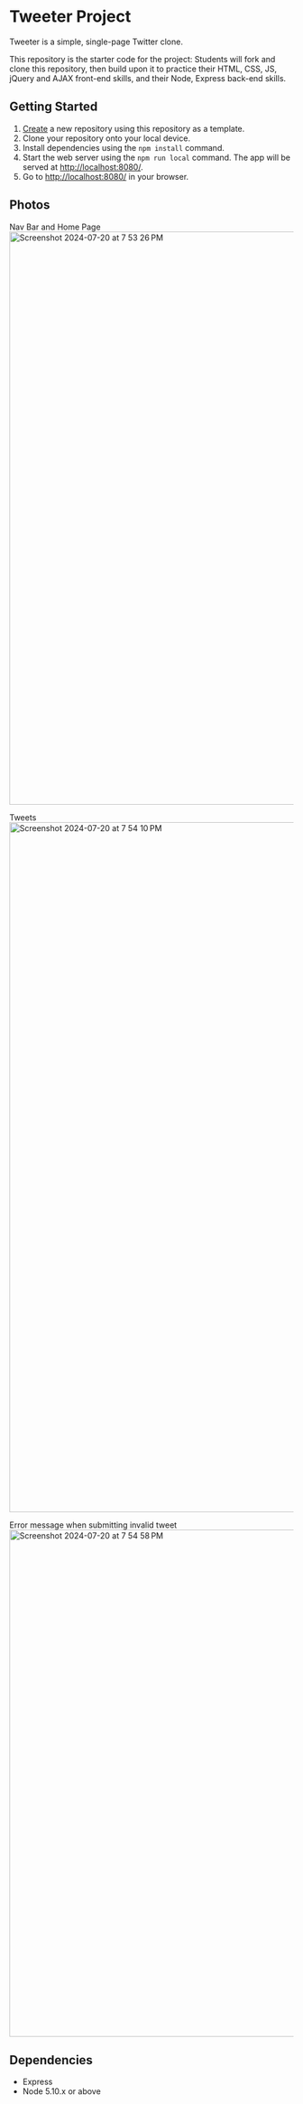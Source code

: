 # Tweeter Project

Tweeter is a simple, single-page Twitter clone.

This repository is the starter code for the project: Students will fork and clone this repository, then build upon it to practice their HTML, CSS, JS, jQuery and AJAX front-end skills, and their Node, Express back-end skills.

## Getting Started

1. [Create](https://docs.github.com/en/repositories/creating-and-managing-repositories/creating-a-repository-from-a-template) a new repository using this repository as a template.
2. Clone your repository onto your local device.
3. Install dependencies using the `npm install` command.
3. Start the web server using the `npm run local` command. The app will be served at <http://localhost:8080/>.
4. Go to <http://localhost:8080/> in your browser.

## Photos

Nav Bar and Home Page
<img width="1015" alt="Screenshot 2024-07-20 at 7 53 26 PM" src="https://github.com/user-attachments/assets/ad03fd3c-283f-4daf-beb7-598d919f2ad2">


Tweets
<img width="1222" alt="Screenshot 2024-07-20 at 7 54 10 PM" src="https://github.com/user-attachments/assets/e705f894-6115-4223-a566-07888df42e5f">


Error message when submitting invalid tweet
<img width="898" alt="Screenshot 2024-07-20 at 7 54 58 PM" src="https://github.com/user-attachments/assets/38f7e5c3-6112-4c73-93fe-0cba16514d6c">


## Dependencies

- Express
- Node 5.10.x or above
